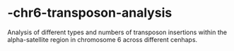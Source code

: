 # -chr6-transposon-analysis
Analysis of different types and numbers of transposon insertions within the alpha-satellite region in chromosome 6 across different cenhaps. 
